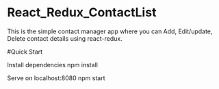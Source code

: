 # React_Redux_ContactList

This is the simple contact manager app where you can Add, Edit/update, Delete contact details using react-redux.

#Quick Start

Install dependencies
npm install

Serve on localhost:8080
npm start
